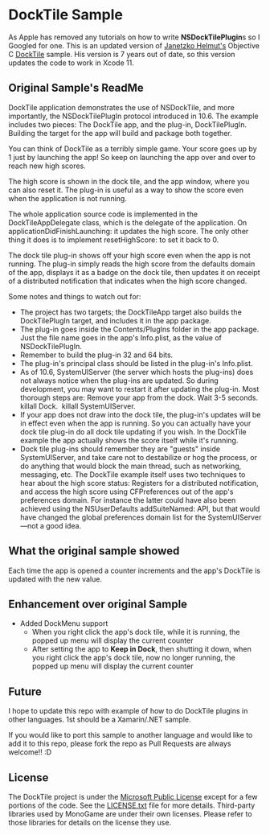# DockTile Sample
As Apple has removed any tutorials on how to write **NSDockTilePlugin**s so I Googled for one. This is an updated version of [Janetzko Helmut's](https://github.com/HelmutJ) Objective C [DockTile](https://github.com/HelmutJ/CocoaSampleCode/tree/master/DockTile) sample.
His version is 7 years out of date, so this version updates the code to work in Xcode 11.

## Original Sample's ReadMe
DockTile application demonstrates the use of NSDockTile, and more importantly, the NSDockTilePlugIn protocol introduced in 10.6.   The example includes two pieces:  The DockTile app, and the plug-in, DockTilePlugIn.  Building the target for the app will build and package both together.

You can think of DockTile as a terribly simple game. Your score goes up by 1 just by launching the app!  So keep on launching the app over and over to reach new high scores.
 
The high score is shown in the dock tile, and the app window, where you can also reset it.  The plug-in is useful as a way to show the score even when the application is not running.
 
The whole application source code is implemented in the DockTileAppDelegate class, which is the delegate of the application. On applicationDidFinishLaunching: it updates the high score. The only other thing it does is to implement resetHighScore: to set it back to 0.
 
The dock tile plug-in shows off your high score even when the app is not running. The plug-in simply reads the high score from the defaults domain of the app, displays it as a badge on the dock tile, then updates it on receipt of a distributed notification that indicates when the high score changed.

Some notes and things to watch out for:
   * The project has two targets; the DockTileApp target also builds the DockTilePlugIn target, and includes it in the app package. 
   * The plug-in goes inside the Contents/PlugIns folder in the app package. Just the file name goes in the app's Info.plist, as the value of NSDockTilePlugIn.  
   * Remember to build the plug-in 32 and 64 bits.
   * The plug-in's principal class should be listed in the plug-in's Info.plist.
   * As of 10.6, SystemUIServer (the server which hosts the plug-ins) does not always notice when the plug-ins are updated. So during development, you may want to restart it after updating the plug-in.  Most thorough steps are: Remove your app from the dock. Wait 3-5 seconds. killall Dock.  killall SystemUIServer.
   * If your app does not draw into the dock tile, the plug-in's updates will be in effect even when the app is running.  So you can actually have your dock tile plug-in do all dock tile updating if you wish.  In the DockTile example the app actually shows the score itself while it's running.
   * Dock tile plug-ins should remember they are "guests" inside SystemUIServer, and take care not to destabilize or hog the process, or do anything that would block the main thread, such as networking, messaging, etc.  The DockTile example itself uses two techniques to hear about the high score status: Registers for a distributed notification, and access the high score using CFPreferences out of the app's preferences domain.  For instance the latter could have also been achieved using the NSUserDefaults addSuiteNamed: API, but that would have changed the global preferences domain list for the SystemUIServer—not a good idea.


## What the original sample showed
Each time the app is opened a counter increments and the app's DockTile is updated with the new value.

## Enhancement over original Sample
* Added DockMenu support
   * When you right click the app's dock tile, while it is running, the popped up menu will display the current counter
   * After setting the app to **Keep in Dock**, then shutting it down, when you right click the app's dock tile, now no longer running, the popped up menu will display the current counter


## Future
I hope to update this repo with example of how to do DockTile plugins in other languages.
1st should be a Xamarin/.NET sample.

If you would like to port this sample to another language and would like to add it to this repo, please fork the repo as Pull Requests are always welcome!! :D

## License

The DockTile project is under the [Microsoft Public License](https://opensource.org/licenses/MS-PL) except for a few portions of the code.  See the [LICENSE.txt](LICENSE.txt) file for more details.  Third-party libraries used by MonoGame are under their own licenses.  Please refer to those libraries for details on the license they use.